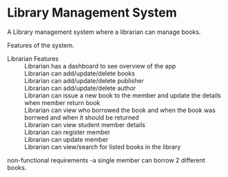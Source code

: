 # Library Management System
A Library management system where a librarian can manage books.

Features of the system.

<dl>
<dt>Librarian Features<dt>
<dd>Librarian has a dashboard to see overview of the app</dd>
<dd>Librarian can add/update/delete books</dd>
<dd>Librarian can add/update/delete publisher</dd>
<dd>Librarian can add/update/delete author</dd>
<dd>Librarian can issue a new book to  the member and update the details when member return book</dd>
<dd>Librarian can view who borrowed the book and when the book was borrwed and when it should be returned</dd>
<dd>Librarian can view student member details</dd>
<dd>Librarian can register member</dd>
<dd>Librarian can update member</dd>
<dd>Librarian can view/search for listed books in the library</dd>
</dl>


non-functional requirements
-a single member can borrow 2 different books.